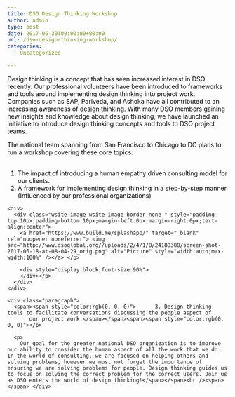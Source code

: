 ```yaml
---
title: DSO Design Thinking Workshop
author: admin
type: post
date: 2017-06-30T00:00:00+00:00
url: /dso-design-thinking-workshop/
categories:
  - Uncategorized

---
```

<div class="paragraph">
  <span><span style="color:rgb(0, 0, 0)">Design thinking is a concept that has seen increased interest in DSO recently. Our professional volunteers have been introduced to frameworks and tools around implementing design thinking into project work. Companies such as SAP, Pariveda, and Ashoka have all contributed to an increasing awareness of design thinking. With many DSO members gaining new insights and knowledge about design thinking, we have launched an initiative to introduce design thinking concepts and tools to DSO project teams. </p> 
  
  <p>
    The national team spanning from San Francisco to Chicago to DC plans to run a workshop covering these core topics:</span></span><span><span style="color:rgb(0, 0, 0)"><br /></span></span><br /><span></span>
  </p>
  
  <ol>
    <li>
      <span><span style="color:rgb(0, 0, 0)">The impact of introducing a human empathy driven consulting model for our clients.</span></span><span><span style="color:rgb(0, 0, 0)"></span></span><span><span style="color:rgb(0, 0, 0)"><br /></span></span>
    </li>
    <li>
      <span><span style="color:rgb(0, 0, 0)">A framework for implementing design thinking in a step-by-step manner. (Influenced by our professional organizations)</span></span>
    </li>
  </ol>
  
  <p>
    <span><span style="color:rgb(0, 0, 0)"></span></span> </div> 
    
    <div>
      <div class="wsite-image wsite-image-border-none " style="padding-top:10px;padding-bottom:10px;margin-left:0px;margin-right:0px;text-align:center">
        <a href="https://www.build.me/splashapp/" target="_blank" rel="noopener noreferrer"> <img src="http://www.dsoglobal.org//uploads/2/4/1/8/24188388/screen-shot-2017-06-18-at-08-04-29_orig.png" alt="Picture" style="width:auto;max-width:100%" /></a> </p> 
        
        <div style="display:block;font-size:90%">
        </div></p>
      </div>
    </div>
    
    <div class="paragraph">
      <span><span style="color:rgb(0, 0, 0)">      3. Design thinking tools to facilitate conversations discussing the people aspect of            our project work.</span></span><span><span style="color:rgb(0, 0, 0)"></p> 
      
      <p>
        Our goal for the greater national DSO organization is to improve our ability to consider the human aspect of all the work that we do. In the world of consulting, we are focused on helping others and solving problems, however we must not forget the importance of ensuring we are solving problems for people. Design thinking guides us to focus on solving the correct problem for the correct users. Join us as DSO enters the world of design thinking!</span></span><br /><span></span> </div>